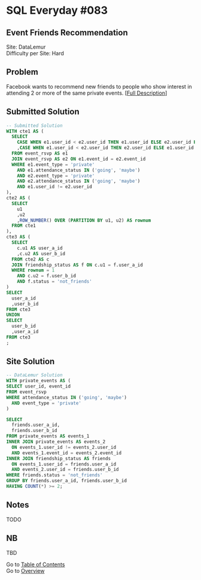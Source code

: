 # SQL Everyday \#083

## Event Friends Recommendation

Site: DataLemur\
Difficulty per Site: Hard

## Problem

Facebook wants to recommend new friends to people who show interest in attending 2 or more of the same private events. [[Full Description](https://datalemur.com/questions/event-friends-rec)]

## Submitted Solution

```sql
-- Submitted Solution
WITH cte1 AS (
  SELECT
    CASE WHEN e1.user_id < e2.user_id THEN e1.user_id ELSE e2.user_id END AS u1
    ,CASE WHEN e1.user_id < e2.user_id THEN e2.user_id ELSE e1.user_id END AS u2
  FROM event_rsvp AS e1
  JOIN event_rsvp AS e2 ON e1.event_id = e2.event_id
  WHERE e1.event_type = 'private'
    AND e1.attendance_status IN ('going', 'maybe')
    AND e2.event_type = 'private'
    AND e2.attendance_status IN ('going', 'maybe')
    AND e1.user_id != e2.user_id
),
cte2 AS (
  SELECT
    u1
    ,u2
    ,ROW_NUMBER() OVER (PARTITION BY u1, u2) AS rownum
  FROM cte1
),
cte3 AS (
  SELECT
    c.u1 AS user_a_id
    ,c.u2 AS user_b_id
  FROM cte2 AS c
  JOIN friendship_status AS f ON c.u1 = f.user_a_id
  WHERE rownum = 1
    AND c.u2 = f.user_b_id
    AND f.status = 'not_friends'
)
SELECT
  user_a_id
  ,user_b_id
FROM cte3
UNION 
SELECT
  user_b_id
  ,user_a_id
FROM cte3
;
```

## Site Solution

```sql
-- DataLemur Solution 
WITH private_events AS (
SELECT user_id, event_id
FROM event_rsvp
WHERE attendance_status IN ('going', 'maybe')
  AND event_type = 'private'
)

SELECT 
  friends.user_a_id, 
  friends.user_b_id
FROM private_events AS events_1
INNER JOIN private_events AS events_2
  ON events_1.user_id != events_2.user_id
  AND events_1.event_id = events_2.event_id
INNER JOIN friendship_status AS friends
  ON events_1.user_id = friends.user_a_id
  AND events_2.user_id = friends.user_b_id
WHERE friends.status = 'not_friends'
GROUP BY friends.user_a_id, friends.user_b_id
HAVING COUNT(*) >= 2;
```

## Notes

TODO

## NB

TBD

Go to [Table of Contents](/README.md#contents)\
Go to [Overview](/README.md)
